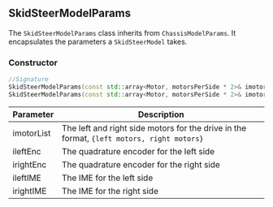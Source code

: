 ## SkidSteerModelParams

The `SkidSteerModelParams` class inherits from `ChassisModelParams`. It encapsulates the parameters a `SkidSteerModel` takes.

### Constructor

```c++
//Signature
SkidSteerModelParams(const std::array<Motor, motorsPerSide * 2>& imotorList, const QuadEncoder& ileftEnc, const QuadEncoder& irightEnc):
SkidSteerModelParams(const std::array<Motor, motorsPerSide * 2>& imotorList, const IME& ileftIME, const IME& irightIME)
```

Parameter | Description
----------|------------
imotorList | The left and right side motors for the drive in the format, `{left motors, right motors}`
ileftEnc | The quadrature encoder for the left side
irightEnc | The quadrature encoder for the right side
ileftIME | The IME for the left side
irightIME | The IME for the right side
